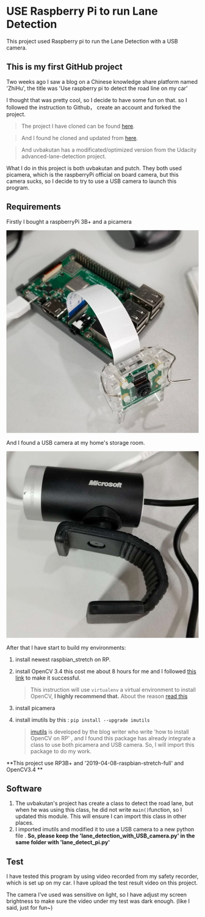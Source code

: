 # USE Raspberry Pi to run Lane Detection
This project used Raspberry pi to run the Lane Detection with a USB camera.
## This is my first GitHub project
Two weeks ago I saw a blog on a Chinese knowledge share platform named 'ZhiHu', the title was 'Use raspberry pi to detect the road line on my car'

I thought that was pretty cool, so I decide to have some fun on that. so I followed the instruction to Github， create an account and forked the project.

>The project I have cloned can be found [here](https://github.com/putcn/lane-detection-raspberry-pi). 

>And I found he cloned and updated from [here](https://github.com/uvbakutan/lane-detection-raspberry-pi).

>And uvbakutan has a modificated/optimized version from the Udacity advanced-lane-detection project.

What I do in this project is both uvbakutan and putch.
They both used picamera, which is the raspberryPi official on board camera, but this camera sucks, so I decide to try to use a USB camera to launch this program.


## Requirements
Firstly I bought a raspberryPi 3B+ and a picamera 

![image](https://github.com/zhangcunxi/USE-Raspberry-Pi-run-Lane-Detection/blob/master/RaspberryPi.png)

And I found a USB camera at my home's storage room.

![image](https://github.com/zhangcunxi/USE-Raspberry-Pi-run-Lane-Detection/blob/master/USBCamera.png)

After that I have start to build my environments:

1. install newest raspbian_stretch on RP.
2. install OpenCV 3.4 this cost me about 8 hours for me and I followed [this link](https://www.pyimagesearch.com/2017/09/04/raspbian-stretch-install-opencv-3-python-on-your-raspberry-pi/) to make it successful. 

	>This instruction will use `virtualenv` a virtual environment  to install OpenCV,  **I highly recommend that.** About the reason [read this](https://realpython.com/python-virtual-environments-a-primer/)
3. install picamera
4. install imutils by this : ```pip install --upgrade imutils```

	>[imutils](https://github.com/jrosebr1/imutils) is developed by the blog writer who write 'how to install OpenCV on RP' , and I found this package has already integrate a class to use both picamera and USB camera. So, I will import this package to do my work.

**This project use RP3B+ and '2019-04-08-raspbian-stretch-full' and OpenCV3.4 **

## Software

1. The uvbakutan's project has create a class to detect the road lane, but when he was using this class, he did not write `main()`function, so I updated this module. This will ensure I can import this class in other places.
2. I imported imutils and modified it to use a USB camera to a new python file .
**So, please keep the 'lane_detection_with_USB_camera.py' in the same folder with 'lane_detect_pi.py'**

## Test
I have tested this program by using video recorded from my safety recorder, which is set up on my car. I have upload the test result video on this project.

The camera I've used was sensitive on light, so I have adjust my screen brightness to make sure the video under my test was dark enough. (like I said, just for fun~)
